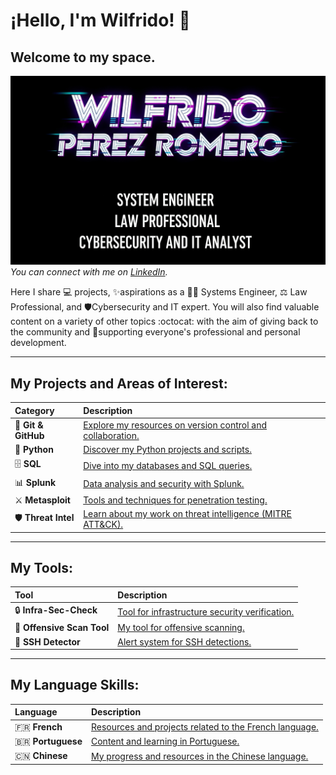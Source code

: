 
# ¡Hello, I'm Wilfrido! 👋

## Welcome to my space.

![Wilfrido Perez Romero - Cybersecurity and IT Analyst](Cyberpunkfont.png)
_You can connect with me on [LinkedIn](https://www.linkedin.com/in/wilfridocostarica)._

Here I share 💻 projects, ✨aspirations as a 👨‍💻 Systems Engineer, ⚖️ Law Professional, and 🛡️Cybersecurity and IT expert. You will also find valuable content on a variety of other topics :octocat: with the aim of giving back to the community and 🤝supporting everyone's professional and personal development.

---

## **My Projects and Areas of Interest:**

| Category           | Description                                                                                               |
| :------------------ | :-------------------------------------------------------------------------------------------------------- |
| 🚀 **Git & GitHub** | [Explore my resources on version control and collaboration.](https://github.com/Echo506/Echo/blob/99369e5e146e726c46f271888d7600ef2810af24/Git%7CGithub.md) |
| 🐍 **Python** | [Discover my Python projects and scripts.](https://github.com/Echo506/Echo/blob/75907a1e2a0da9c34692243372906509d9b2b30b/Python.md) |
| 🗄️ **SQL** | [Dive into my databases and SQL queries.](https://github.com/Echo506/Echo/blob/e85a55684e2b09d62a648306338ea4f40562fe34/SQL.md) |
| 📊 **Splunk** | [Data analysis and security with Splunk.](https://github.com/Echo506/Echo/blob/725a097b370766d0d1117f2a7348d8f59784d546/Splunk.md)         |
| ⚔️ **Metasploit** | [Tools and techniques for penetration testing.](https://github.com/Echo506/Echo/blob/c4798caf6abe33f08e8f20519dbdd81adf39f8ed/Metasploit.md) |
| 🛡️ **Threat Intel** | [Learn about my work on threat intelligence (MITRE ATT&CK).](https://github.com/Echo506/Echo/blob/1137925ccb7f764947511e9056ecb4859f620ed6/MITRE%20ATT%26CK.md) |

---

## **My Tools:**

| Tool                     | Description                                                                                               |
| :----------------------- | :-------------------------------------------------------------------------------------------------------- |
| 🔒 **Infra-Sec-Check** | [Tool for infrastructure security verification.](https://github.com/Echo506/Echo/blob/a722a204872f0f309d0e0c1922d7385367f62a9e/InfraSec.md) |
| 🔎 **Offensive Scan Tool** | [My tool for offensive scanning.](https://github.com/Echo506/Echo/blob/a722a204872f0f309d0e0c1922d7385367f62a9e/OfficeScanTool.md) |
| 🚨 **SSH Detector** | [Alert system for SSH detections.](https://github.com/Echo506/Echo/blob/a722a204872f0f309d0e0c1922d7385367f62a9e/SSHDetector.md)                               |

---

## **My Language Skills:**

| Language        | Description                                                                                               |
| :-------------- | :-------------------------------------------------------------------------------------------------------- |
| 🇫🇷 **French** | [Resources and projects related to the French language.](https://github.com/Echo506/Echo/blob/81712a2922d0c297f397c0059d90d6605c6d8c5d/French.md) |
| 🇧🇷 **Portuguese** | [Content and learning in Portuguese.](https://github.com/Echo506/Echo/blob/81712a2922d0c297f397c0059d90d6605c6d8c5d/Portugues.md) |
| 🇨🇳 **Chinese** | [My progress and resources in the Chinese language.](https://github.com/Echo506/Echo/blob/81712a2922d0c297f397c0059d90d6605c6d8c5d/Chinesse.md) |
```
